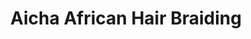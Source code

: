 ---
title: "Aicha African Hair Braiding"
url: /somerville/aicha-african-hair-braiding/
shop: Friseur
---